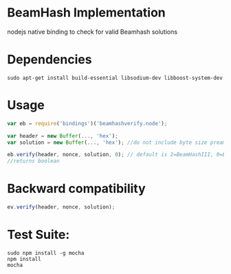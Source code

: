 # BeamHash Implementation
nodejs native binding to check for valid Beamhash solutions

# Dependencies
````
sudo apt-get install build-essential libsodium-dev libboost-system-dev
````

# Usage
````javascript
var eb = require('bindings')('beamhashverify.node');

var header = new Buffer(..., 'hex');
var solution = new Buffer(..., 'hex'); //do not include byte size preamble "fd4005"

eb.verify(header, nonce, solution, 0); // default is 2=BeamHashIII, 0=BeamHashI, 1=BeamHashII
//returns boolean
````

# Backward compatibility
````javascript
ev.verify(header, nonce, solution);
````

# Test Suite:
````
sudo npm install -g mocha
npm install
mocha
````

